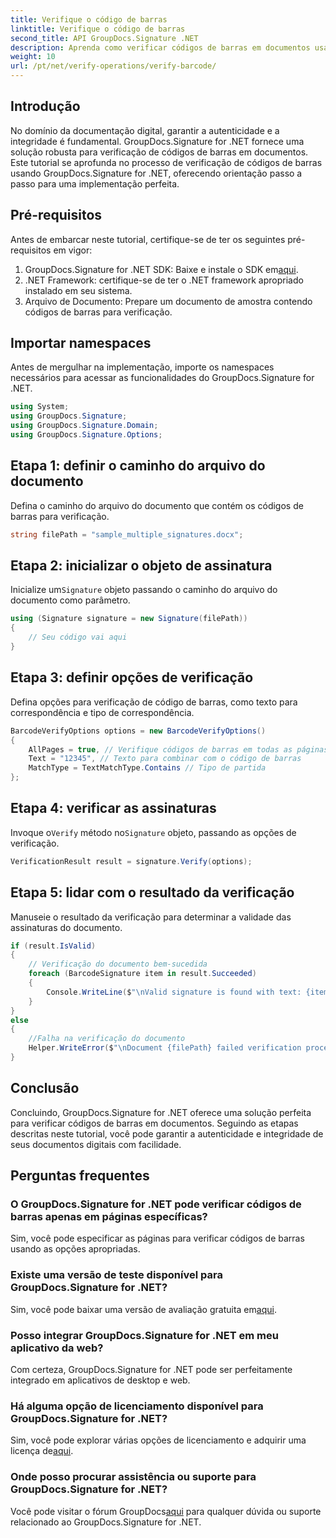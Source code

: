 ```yaml
---
title: Verifique o código de barras
linktitle: Verifique o código de barras
second_title: API GroupDocs.Signature .NET
description: Aprenda como verificar códigos de barras em documentos usando GroupDocs.Signature for .NET. Siga nosso tutorial passo a passo para uma implementação perfeita.
weight: 10
url: /pt/net/verify-operations/verify-barcode/
---
```

## Introdução
No domínio da documentação digital, garantir a autenticidade e a integridade é fundamental. GroupDocs.Signature for .NET fornece uma solução robusta para verificação de códigos de barras em documentos. Este tutorial se aprofunda no processo de verificação de códigos de barras usando GroupDocs.Signature for .NET, oferecendo orientação passo a passo para uma implementação perfeita.
## Pré-requisitos
Antes de embarcar neste tutorial, certifique-se de ter os seguintes pré-requisitos em vigor:
1.  GroupDocs.Signature for .NET SDK: Baixe e instale o SDK em[aqui](https://releases.groupdocs.com/signature/net/).
2. .NET Framework: certifique-se de ter o .NET framework apropriado instalado em seu sistema.
3. Arquivo de Documento: Prepare um documento de amostra contendo códigos de barras para verificação.

## Importar namespaces
Antes de mergulhar na implementação, importe os namespaces necessários para acessar as funcionalidades do GroupDocs.Signature for .NET.
```csharp
using System;
using GroupDocs.Signature;
using GroupDocs.Signature.Domain;
using GroupDocs.Signature.Options;
```
## Etapa 1: definir o caminho do arquivo do documento
Defina o caminho do arquivo do documento que contém os códigos de barras para verificação.
```csharp
string filePath = "sample_multiple_signatures.docx";
```
## Etapa 2: inicializar o objeto de assinatura
 Inicialize um`Signature` objeto passando o caminho do arquivo do documento como parâmetro.
```csharp
using (Signature signature = new Signature(filePath))
{
    // Seu código vai aqui
}
```
## Etapa 3: definir opções de verificação
Defina opções para verificação de código de barras, como texto para correspondência e tipo de correspondência.
```csharp
BarcodeVerifyOptions options = new BarcodeVerifyOptions()
{
    AllPages = true, // Verifique códigos de barras em todas as páginas
    Text = "12345", // Texto para combinar com o código de barras
    MatchType = TextMatchType.Contains // Tipo de partida
};
```
## Etapa 4: verificar as assinaturas
 Invoque o`Verify` método no`Signature` objeto, passando as opções de verificação.
```csharp
VerificationResult result = signature.Verify(options);
```
## Etapa 5: lidar com o resultado da verificação
Manuseie o resultado da verificação para determinar a validade das assinaturas do documento.
```csharp
if (result.IsValid)
{
    // Verificação do documento bem-sucedida
    foreach (BarcodeSignature item in result.Succeeded)
    {
        Console.WriteLine($"\nValid signature is found with text: {item.Text} and type: {item.EncodeType.TypeName}.");
    }
}
else
{
    //Falha na verificação do documento
    Helper.WriteError($"\nDocument {filePath} failed verification process.");
}
```

## Conclusão
Concluindo, GroupDocs.Signature for .NET oferece uma solução perfeita para verificar códigos de barras em documentos. Seguindo as etapas descritas neste tutorial, você pode garantir a autenticidade e integridade de seus documentos digitais com facilidade.
## Perguntas frequentes
### O GroupDocs.Signature for .NET pode verificar códigos de barras apenas em páginas específicas?
Sim, você pode especificar as páginas para verificar códigos de barras usando as opções apropriadas.
### Existe uma versão de teste disponível para GroupDocs.Signature for .NET?
 Sim, você pode baixar uma versão de avaliação gratuita em[aqui](https://releases.groupdocs.com/).
### Posso integrar GroupDocs.Signature for .NET em meu aplicativo da web?
Com certeza, GroupDocs.Signature for .NET pode ser perfeitamente integrado em aplicativos de desktop e web.
### Há alguma opção de licenciamento disponível para GroupDocs.Signature for .NET?
 Sim, você pode explorar várias opções de licenciamento e adquirir uma licença de[aqui](https://purchase.groupdocs.com/buy).
### Onde posso procurar assistência ou suporte para GroupDocs.Signature for .NET?
 Você pode visitar o fórum GroupDocs[aqui](https://forum.groupdocs.com/c/signature/13) para qualquer dúvida ou suporte relacionado ao GroupDocs.Signature for .NET.